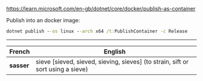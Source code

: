 https://learn.microsoft.com/en-gb/dotnet/core/docker/publish-as-container

Publish into an docker image:
```bat
dotnet publish --os linux --arch x64 /t:PublishContainer -c Release 
```


---

| French     | English                                                                         |
| ---------- | ------------------------------------------------------------------------------- |
| **sasser** | sieve [sieved, sieved, sieving, sieves] (to strain, sift or sort using a sieve) |
